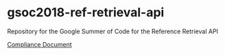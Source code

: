 # gsoc2018-ref-retrieval-api
Repository for the Google Summer of Code for the Reference Retrieval API

[Compliance Document](docs/overview)
